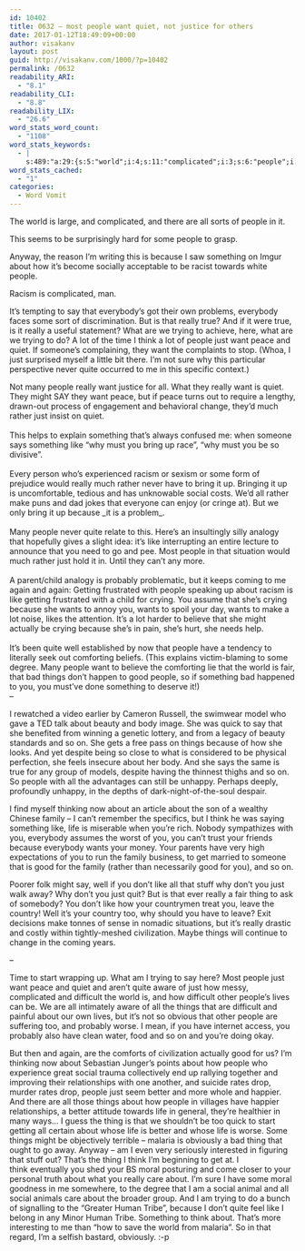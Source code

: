 ```yaml
---
id: 10402
title: 0632 – most people want quiet, not justice for others
date: 2017-01-12T18:49:09+00:00
author: visakanv
layout: post
guid: http://visakanv.com/1000/?p=10402
permalink: /0632
readability_ARI:
  - "8.1"
readability_CLI:
  - "8.8"
readability_LIX:
  - "26.6"
word_stats_word_count:
  - "1108"
word_stats_keywords:
  - |
    s:489:"a:29:{s:5:"world";i:4;s:11:"complicated";i:3;s:6:"people";i:17;s:7:"because";i:7;s:6:"racism";i:3;s:6:"really";i:8;s:4:"true";i:3;s:6:"trying";i:4;s:5:"think";i:5;s:4:"just";i:9;s:4:"want";i:7;s:5:"peace";i:4;s:5:"quiet";i:4;s:4:"like";i:7;s:5:"bring";i:3;s:6:"social";i:4;s:4:"make";i:3;s:5:"can't";i:3;s:8:"probably";i:3;s:6:"crying";i:3;s:5:"wants";i:4;s:4:"well";i:3;s:6:"things";i:6;s:4:"good";i:4;s:6:"family";i:3;s:4:"life";i:4;s:5:"thing";i:4;s:9:"difficult";i:3;s:6:"better";i:3;}";
word_stats_cached:
  - "1"
categories:
  - Word Vomit
---
```

The world is large, and complicated, and there are all sorts of people in it.

This seems to be surprisingly hard for some people to grasp.

Anyway, the reason I&#8217;m writing this is because I saw something on Imgur about how it&#8217;s become socially acceptable to be racist towards white people.

Racism is complicated, man.

It&#8217;s tempting to say that everybody&#8217;s got their own problems, everybody faces some sort of discrimination. But is that really true? And if it were true, is it really a useful statement? What are we trying to achieve, here, what are we trying to do? A lot of the time I think a lot of people just want peace and quiet. If someone&#8217;s complaining, they want the complaints to stop. (Whoa, I just surprised myself a little bit there. I&#8217;m not sure why this particular perspective never quite occurred to me in this specific context.)

<div class="" data-block="true" data-editor="bctfg" data-offset-key="86t1r-0-0">
  <div class="_1mf _1mj" data-offset-key="86t1r-0-0">
    Not many people really want justice for all. What they really want is quiet. They might SAY they want peace, but if peace turns out to require a lengthy, drawn-out process of engagement and behavioral change, they&#8217;d much rather just insist on quiet.
  </div>
</div>

<div class="" data-block="true" data-editor="bctfg" data-offset-key="22mj2-0-0">
  <div class="_1mf _1mj" data-offset-key="22mj2-0-0">
    <span data-offset-key="22mj2-0-0"> </span>
  </div>
</div>

<div class="" data-block="true" data-editor="bctfg" data-offset-key="1f3b1-0-0">
  <div class="_1mf _1mj" data-offset-key="1f3b1-0-0">
    <span data-offset-key="1f3b1-0-0">This helps to explain something that&#8217;s always confused me: when someone says something like &#8220;why must you bring up race&#8221;, &#8220;why must you be so divisive&#8221;. </span>
  </div>
</div>

<div class="" data-block="true" data-editor="bctfg" data-offset-key="6mfr8-0-0">
  <div class="_1mf _1mj" data-offset-key="6mfr8-0-0">
    <span data-offset-key="6mfr8-0-0"> </span>
  </div>
</div>

<div class="" data-block="true" data-editor="bctfg" data-offset-key="9aq8c-0-0">
  <div class="_1mf _1mj" data-offset-key="9aq8c-0-0">
    <span data-offset-key="9aq8c-0-0">Every person who&#8217;s experienced racism or sexism or some form of prejudice would really much rather never have to bring it up. Bringing it up is uncomfortable, tedious and has unknowable social costs. We&#8217;d all rather make puns and dad jokes that everyone can enjoy (or cringe at). But we only bring it up because _it is a problem_. </span>
  </div>
</div>

<div class="" data-block="true" data-editor="bctfg" data-offset-key="8nmeq-0-0">
  <div class="_1mf _1mj" data-offset-key="8nmeq-0-0">
    <span data-offset-key="8nmeq-0-0"> </span>
  </div>
</div>

<div class="" data-block="true" data-editor="bctfg" data-offset-key="84qef-0-0">
  <div class="_1mf _1mj" data-offset-key="84qef-0-0">
    <span data-offset-key="84qef-0-0">Many people never quite relate to this. Here&#8217;s an insultingly silly analogy that hopefully gives a slight idea: it&#8217;s like interrupting an entire lecture to announce that you need to go and pee. Most people in that situation would much rather just hold it in. </span>Until they can&#8217;t any more.
  </div>
</div>

<div class="" data-block="true" data-editor="bctfg" data-offset-key="7htdb-0-0">
  <div class="_1mf _1mj" data-offset-key="7htdb-0-0">
    <span data-offset-key="7htdb-0-0"> </span>
  </div>
</div>

<div class="" data-block="true" data-editor="bctfg" data-offset-key="cv6ot-0-0">
  <div class="_1mf _1mj" data-offset-key="cv6ot-0-0">
    <span data-offset-key="cv6ot-0-0">A parent/child analogy is probably problematic, but it keeps coming to me again and again: Getting frustrated with people speaking up about racism is like getting frustrated with a child for crying. You assume that she&#8217;s crying because she wants to annoy you, wants to spoil your day, wants to make a lot noise, likes the attention. It&#8217;s a lot harder to believe that she might actually be crying because she&#8217;s in pain, she&#8217;s hurt, she needs help. </span>
  </div>
</div>

<div class="" data-block="true" data-editor="bctfg" data-offset-key="fc8c4-0-0">
  <div class="_1mf _1mj" data-offset-key="fc8c4-0-0">
    <span data-offset-key="fc8c4-0-0"> </span>
  </div>
</div>

<div class="" data-block="true" data-editor="bctfg" data-offset-key="10dg1-0-0">
  <div class="_1mf _1mj" data-offset-key="10dg1-0-0">
    <span data-offset-key="10dg1-0-0">It&#8217;s been quite well established by now that people have a tendency to literally seek out comforting beliefs. (This explains victim-blaming to some degree. Many people want to believe the comforting lie that the world is fair, that bad things don&#8217;t happen to good people, so if something bad happened to you, you must&#8217;ve done something to deserve it!)</span>
  </div>
</div>

<div class="_1mf _1mj" data-offset-key="9snq7-0-0">
</div>

<div class="_1mf _1mj" data-offset-key="9snq7-0-0">
  –
</div>

I rewatched a video earlier by Cameron Russell, the swimwear model who gave a TED talk about beauty and body image. She was quick to say that she benefited from winning a genetic lottery, and from a legacy of beauty standards and so on. She gets a free pass on things because of how she looks. And yet despite being so close to what is considered to be physical perfection, she feels insecure about her body. And she says the same is true for any group of models, despite having the thinnest thighs and so on. So people with all the advantages can still be unhappy. Perhaps deeply, profoundly unhappy, in the depths of dark-night-of-the-soul despair.

I find myself thinking now about an article about the son of a wealthy Chinese family – I can&#8217;t remember the specifics, but I think he was saying something like, life is miserable when you&#8217;re rich. Nobody sympathizes with you, everybody assumes the worst of you, you can&#8217;t trust your friends because everybody wants your money. Your parents have very high expectations of you to run the family business, to get married to someone that is good for the family (rather than necessarily good for you), and so on.

Poorer folk might say, well if you don&#8217;t like all that stuff why don&#8217;t you just walk away? Why don&#8217;t you just quit? But is that ever really a fair thing to ask of somebody? You don&#8217;t like how your countrymen treat you, leave the country! Well it&#8217;s your country too, why should you have to leave? Exit decisions make tonnes of sense in nomadic situations, but it&#8217;s really drastic and costly within tightly-meshed civilization. Maybe things will continue to change in the coming years.

–

Time to start wrapping up. What am I trying to say here? Most people just want peace and quiet and aren&#8217;t quite aware of just how messy, complicated and difficult the world is, and how difficult other people&#8217;s lives can be. We are all intimately aware of all the things that are difficult and painful about our own lives, but it&#8217;s not so obvious that other people are suffering too, and probably worse. I mean, if you have internet access, you probably also have clean water, food and so on and you&#8217;re doing okay.

But then and again, are the comforts of civilization actually good for us? I&#8217;m thinking now about Sebastian Junger&#8217;s points about how people who experience great social trauma collectively end up rallying together and improving their relationships with one another, and suicide rates drop, murder rates drop, people just seem better and more whole and happier. And there are all those things about how people in villages have happier relationships, a better attitude towards life in general, they&#8217;re healthier in many ways&#8230; I guess the thing is that we shouldn&#8217;t be too quick to start getting all certain about whose life is better and whose life is worse. Some things might be objectively terrible – malaria is obviously a bad thing that ought to go away. Anyway – am I even very seriously interested in figuring that stuff out? That&#8217;s the thing I think I&#8217;m beginning to get at. I think eventually you shed your BS moral posturing and come closer to your personal truth about what you really care about. I&#8217;m sure I have some moral goodness in me somewhere, to the degree that I am a social animal and all social animals care about the broader group. And I am trying to do a bunch of signalling to the &#8220;Greater Human Tribe&#8221;, because I don&#8217;t quite feel like I belong in any Minor Human Tribe. Something to think about. That&#8217;s more interesting to me than &#8220;how to save the world from malaria&#8221;. So in that regard, I&#8217;m a selfish bastard, obviously. :-p